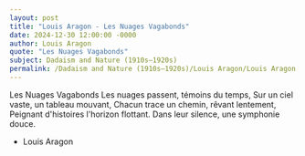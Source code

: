 ```yaml
---
layout: post
title: "Louis Aragon - Les Nuages Vagabonds"
date: 2024-12-30 12:00:00 -0000
author: Louis Aragon
quote: "Les Nuages Vagabonds"
subject: Dadaism and Nature (1910s–1920s)
permalink: /Dadaism and Nature (1910s–1920s)/Louis Aragon/Louis Aragon - Les Nuages Vagabonds
---
```


Les Nuages Vagabonds
Les nuages passent, témoins du temps,
Sur un ciel vaste, un tableau mouvant,
Chacun trace un chemin, rêvant lentement,
Peignant d'histoires l'horizon flottant.
Dans leur silence, une symphonie douce.


- Louis Aragon
